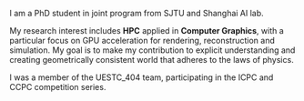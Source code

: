I am a PhD student in joint program from SJTU and Shanghai AI lab. 

My research interest includes **HPC** applied in **Computer Graphics**, with a particular focus on GPU acceleration for rendering, reconstruction and simulation. My goal is to make my contribution to explicit understanding and creating geometrically consistent world that adheres to the laws of physics.

I was a member of the UESTC_404 team, participating in the ICPC and CCPC competition series. 








